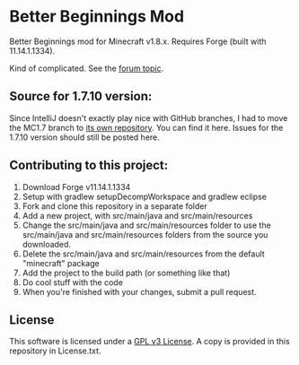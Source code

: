 Better Beginnings Mod
=====================

Better Beginnings mod for Minecraft v1.8.x. Requires Forge (built with 11.14.1.1334).

Kind of complicated. See the [forum topic](http://www.minecraftforum.net/forums/mapping-and-modding/minecraft-mods/wip-mods/2192122-betterbeginnings-mod).

Source for 1.7.10 version:
--------------------------
Since IntelliJ doesn't exactly play nice with GitHub branches, I had to move the MC1.7 branch to [its own repository](https://github.com/einsteinsci/betterbeginnings-MC1.7). You can find it here. Issues for the 1.7.10 version should still be posted here.

Contributing to this project:
-----------------------------
1. Download Forge v11.14.1.1334
2. Setup with gradlew setupDecompWorkspace and gradlew eclipse
3. Fork and clone this repository in a separate folder
4. Add a new project, with src/main/java and src/main/resources
5. Change the src/main/java and src/main/resources folder to use the src/main/java and src/main/resources folders from the source you downloaded.
6. Delete the src/main/java and src/main/resources from the default "minecraft" package
7. Add the project to the build path (or something like that)
8. Do cool stuff with the code
9. When you're finished with your changes, submit a pull request.

License
-------
This software is licensed under a [GPL v3 License](http://www.gnu.org/copyleft/gpl.html). A copy is provided in this repository in License.txt.
